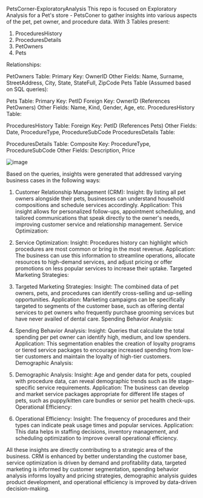 PetsCorner-ExploratoryAnalysis
This repo is focused on Exploratory Analysis for a Pet's store - PetsConer to gather insights into various aspects of the pet, pet owner, and procedure data.
With 3 Tables present: 
1. ProceduresHistory
2. ProceduresDetails
3. PetOwners
4. Pets

Relationships:

PetOwners Table:
Primary Key: OwnerID
Other Fields: Name, Surname, StreetAddress, City, State, StateFull, ZipCode
Pets Table (Assumed based on SQL queries):

Pets Table: 
Primary Key: PetID
Foreign Key: OwnerID (References PetOwners)
Other Fields: Name, Kind, Gender, Age, etc.
ProceduresHistory Table:

ProceduresHistory Table:
Foreign Key: PetID (References Pets)
Other Fields: Date, ProcedureType, ProcedureSubCode
ProceduresDetails Table:

ProceduresDetails Table:
Composite Key: ProcedureType, ProcedureSubCode
Other Fields: Description, Price

![image](https://github.com/FarahFat/PetsCorner-ExploratoryAnalysis/assets/159918297/9344377a-a20a-4fcf-a86d-3dc06044bd0c)

Based on the queries, insights were generated that addressed varying business cases in the following ways:

1. Customer Relationship Management (CRM):
Insight: By listing all pet owners alongside their pets, businesses can understand household compositions and schedule services accordingly.
Application: This insight allows for personalized follow-ups, appointment scheduling, and tailored communications that speak directly to the owner's needs, improving customer service and relationship management.
Service Optimization:

2. Service Optimization:
Insight: Procedures history can highlight which procedures are most common or bring in the most revenue.
Application: The business can use this information to streamline operations, allocate resources to high-demand services, and adjust pricing or offer promotions on less popular services to increase their uptake.
Targeted Marketing Strategies:

3. Targeted Marketing Strategies:
Insight: The combined data of pet owners, pets, and procedures can identify cross-selling and up-selling opportunities.
Application: Marketing campaigns can be specifically targeted to segments of the customer base, such as offering dental services to pet owners who frequently purchase grooming services but have never availed of dental care.
Spending Behavior Analysis:

4. Spending Behavior Analysis:
Insight: Queries that calculate the total spending per pet owner can identify high, medium, and low spenders.
Application: This segmentation enables the creation of loyalty programs or tiered service packages to encourage increased spending from low-tier customers and maintain the loyalty of high-tier customers.
Demographic Analysis:

5. Demographic Analysis:
Insight: Age and gender data for pets, coupled with procedure data, can reveal demographic trends such as life stage-specific service requirements.
Application: The business can develop and market service packages appropriate for different life stages of pets, such as puppy/kitten care bundles or senior pet health check-ups.
Operational Efficiency:

6. Operational Efficiency:
Insight: The frequency of procedures and their types can indicate peak usage times and popular services.
Application: This data helps in staffing decisions, inventory management, and scheduling optimization to improve overall operational efficiency.

All these insights are directly contributing to a strategic area of the business. CRM is enhanced by better understanding the customer base, service optimization is driven by demand and profitability data, targeted marketing is informed by customer segmentation, spending behavior analysis informs loyalty and pricing strategies, demographic analysis guides product development, and operational efficiency is improved by data-driven decision-making.
